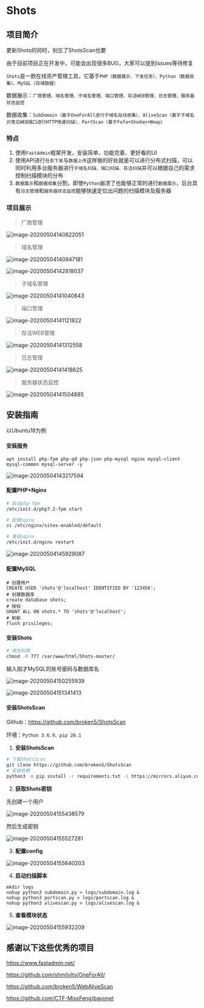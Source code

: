 # Shots

## 项目简介
更新Shots的同时，别忘了ShotsScan也要

由于目前项目正在开发中，可能会出现很多BUG，大家可以提到Issues等待修复

`Shots`是一款在线资产管理工具，它基于`PHP（数据展示、下发任务）、Python（数据收集）、MySQL（存储数据）`

数据展示：`厂商管理、域名管理、子域名管理、端口管理、存活WEB管理、日志管理、服务器状态监控`

数据收集：`SubDomain（基于OneForAll进行子域名在线收集）、AliveScan（基于子域名对常见WEB端口进行HTTP快速扫描）、PortScan（基于Fofa+Shodan+Nmap）`



### 特点

1. 使用`FastAdmin`框架开发，安装简单、功能完善、更好看的UI
2. 使用API进行`任务下发`与`数据上传`这样做的好处就是可以进行分布式扫描，可以同时利用多台服务器进行`子域名扫描、端口扫描、存活扫描`并可以根据自己的需求控制扫描模块的分布
3. `数据展示`和`数据收集`分割，即使`Python`崩溃了也能够正常的进行`数据展示`，后台具有`日志管理`和`服务器状态监控`能够快速定位出问题的扫描模块及服务器

### 项目展示

> 厂商管理

![image-20200504140822051](image/image-20200504140822051.png)



> 域名管理

![image-20200504140947181](image/image-20200504140947181.png)

![image-20200504142818037](image/image-20200504142818037.png)



> 子域名管理

![image-20200504141040843](image/image-20200504141040843.png)



> 端口管理

![image-20200504141121822](image/image-20200504141121822.png)



> 存活WEB管理

![image-20200504141312558](image/image-20200504141312558.png)



> 日志管理

![image-20200504141418625](image/image-20200504141418625.png)



> 服务器状态监控

![image-20200504141504885](image/image-20200504141504885.png)



## 安装指南

以Ubuntu18为例



#### 安装服务

```
apt install php-fpm php-gd php-json php-mysql nginx mysql-client mysql-common mysql-server -y
```

![image-20200504143217594](image/image-20200504143217594.png)



#### 配置PHP+Nginx

```bash
# 启动php-fpm
/etc/init.d/php7.2-fpm start

# 配置nginx
vi /etc/nginx/sites-enabled/default

# 重启nginx
/etc/init.d/nginx restart
```

![image-20200504145929087](image/image-20200504145929087.png)



#### 配置MySQL

```mysql
# 创建用户
CREATE USER 'shots'@'localhost' IDENTIFIED BY '123456';  
# 创建数据库
create database shots;
# 授权
GRANT ALL ON shots.* TO 'shots'@'localhost';
# 刷新
flush privileges;
```



#### 安装Shots

```bash
# 增加权限
chmod -R 777 /var/www/html/Shots-master/
```



输入刚才MySQL的账号密码与数据库名

![image-20200504150255939](image/image-20200504150255939.png)

![image-20200504151341413](image/image-20200504151341413.png)

#### 安装ShotsScan

Github：https://github.com/broken5/ShotsScan

环境：`Python 3.6.9、pip 20.1`



1. **安装ShotsScan**

```bash
# 下载ShotsScan
git clone https://github.com/broken5/ShotsScan
# 安装依赖
python3 -m pip install -r requirements.txt -i https://mirrors.aliyun.com/pypi/simple
```



2. **获取Shots密钥**

先创建一个用户

![image-20200504155438579](image/image-20200504155438579.png)



然后生成密钥

![image-20200504155527281](image/image-20200504155527281.png)



3. **配置config**

![image-20200504155640203](image/image-20200504155640203.png)



4. **启动扫描脚本**

```
mkdir logs
nohup python3 subdomain.py > logs/subdomain.log &
nohup python3 portscan.py > logs/portscan.log &
nohup python3 alivescan.py > logs/alivescan.log &
```

 

5. **查看模块状态**

![image-20200504155932209](image/image-20200504155932209.png)



## 感谢以下这些优秀的项目

https://www.fastadmin.net/

https://github.com/shmilylty/OneForAll/

https://github.com/broken5/WebAliveScan

https://github.com/CTF-MissFeng/bayonet

